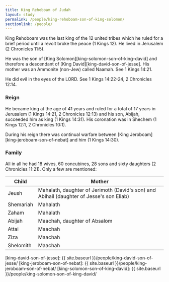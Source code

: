 ```yaml
---
title: King Rehoboam of Judah
layout: study
permalink: /people/king-rehoboam-son-of-king-solomon/
sectionlink: /people/
---
```


King Rehoboam was the last king of the 12 united tribes which he ruled for a brief period until a revolt broke the peace (1 Kings 12). He lived in Jerusalem (2 Chronicles 11:5).

He was the son of [King Solomon][king-solomon-son-of-king-david] and therefore a descendant of [King David][king-david-son-of-jesse]. His mother was an Ammonite (non-Jew) called Naamah. See 1 Kings 14:21.

He did evil in the eyes of the LORD. See 1 Kings 14:22-24, 2 Chronicles 12:14.


### Reign

He became king at the age of 41 years and ruled for a total of 17 years in Jerusalem (1 Kings 14:21, 2 Chronicles 12:13) and his son, Abijah, succeeded him as king (1 Kings 14:31). His coronation was in Shechem (1 Kings 12:1, 2 Chronicles 10:1).

During his reign there was continual warfare between [King Jeroboam][king-jeroboam-son-of-nebat] and him (1 Kings 14:30).


### Family

All in all he had 18 wives, 60 concubines, 28 sons and sixty daughters (2 Chronicles 11:21). Only a few are mentioned:

| Child       | Mother                    |
| ----------- | --------------------------|
| Jeush       | Mahalath, daughter of Jerimoth (David's son) and Abihail (daughter of Jesse's son Eliab) |
| Shemariah   | Mahalath |
| Zaham       | Mahalath |
| Abijah      | Maachah, daughter of Absalom |
| Attai       | Maachah |
| Ziza        | Maachah |
| Shelomith   | Maachah |


[king-david-son-of-jesse]: {{ site.baseurl }}/people/king-david-son-of-jesse/
[king-jeroboam-son-of-nebat]: {{ site.baseurl }}/people/king-jeroboam-son-of-nebat/
[king-solomon-son-of-king-david]: {{ site.baseurl }}/people/king-solomon-son-of-king-david/
